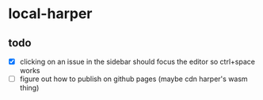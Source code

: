 # local-harper
## todo
- [x] clicking on an issue in the sidebar should focus the editor so ctrl+space works
- [ ] figure out how to publish on github pages (maybe cdn harper's wasm thing)